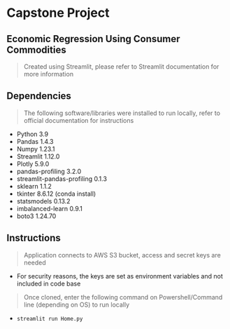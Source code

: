 # Capstone Project 
## Economic Regression Using Consumer Commodities
> Created using Streamlit, please refer to Streamlit documentation for more information
## Dependencies
> The following software/libraries were installed to run locally, refer to official documentation for instructions
- Python 3.9
- Pandas 1.4.3
- Numpy 1.23.1
- Streamlit 1.12.0
- Plotly 5.9.0
- pandas-profiling 3.2.0
- streamlit-pandas-profiling 0.1.3
- sklearn 1.1.2
- tkinter 8.6.12 (conda install)
- statsmodels 0.13.2
- imbalanced-learn 0.9.1
- boto3 1.24.70
## Instructions
> Application connects to AWS S3 bucket, access and secret keys are needed
- For security reasons, the keys are set as environment variables and not included in code base
> Once cloned, enter the following command on Powershell/Command line (depending on OS) to run locally 
- `streamlit run Home.py`


